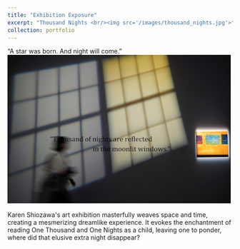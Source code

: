 ```yaml
---
title: "Exhibition Exposure"
excerpt: "Thousand Nights <br/><img src='/images/thousand_nights.jpg'>"
collection: portfolio
---
```


“A star was born.
And night will come.”
<br/><img src='/images/thousand_nights.jpg'>

Karen Shiozawa's art exhibition masterfully weaves space and time, creating a mesmerizing dreamlike experience. 
It evokes the enchantment of reading One Thousand and One Nights as a child, leaving one to ponder, where did that elusive extra night disappear?


